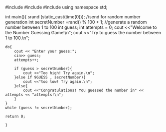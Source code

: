 #include<iostream>
#include<stdlib>
#include<ctime>
using namespace std;

int main(){
    srand (static_cast<unsigned int>(time(0))); //send for random number generation
    int secretNumber =rand() % 100 + 1; //generate a random number between 1 to 100
    int guess;
    int attempts = 0;
    cout <<"Welcome to the Number Guessing Game!\n";
    cout <<"Try to guess the number between 1 to 100.\n";

    do{
        cout << "Enter your guess:";
        cin>> guess;
        attempts++;

        if (guess > secretNumber){
            cout <<"Too high! Try again.\n";
        }else if 9GUESS , secretNumber){
            cout <<"too low! Try again.\n";
        }else{
            cout <<"Congratulations! You guessed the number in" << attempts << "attempts!\n";
        }
    }
    while (guess != secretNumber);

    return 0;

    }
